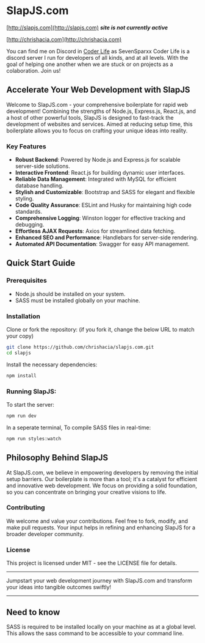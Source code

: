 # SlapJS.com
[http://slapjs.com](http://slapjs.com) ***site is not currently active***

[http://chrishacia.com](http://chrishacia.com)

You can find me on Discord in [Coder Life](https://discord.gg/btpqdGEHpq) as SevenSparxx
Coder Life is a discord server I run for developers of all kinds, and at all levels. With the goal of helping one another when we are stuck or on projects as a colaboration. Join us!

## Accelerate Your Web Development with SlapJS

Welcome to SlapJS.com - your comprehensive boilerplate for rapid web development! Combining the strengths of Node.js, Express.js, React.js, and a host of other powerful tools, SlapJS is designed to fast-track the development of websites and services. Aimed at reducing setup time, this boilerplate allows you to focus on crafting your unique ideas into reality.

### Key Features

- **Robust Backend**: Powered by Node.js and Express.js for scalable server-side solutions.
- **Interactive Frontend**: React.js for building dynamic user interfaces.
- **Reliable Data Management**: Integrated with MySQL for efficient database handling.
- **Stylish and Customizable**: Bootstrap and SASS for elegant and flexible styling.
- **Code Quality Assurance**: ESLint and Husky for maintaining high code standards.
- **Comprehensive Logging**: Winston logger for effective tracking and debugging.
- **Effortless AJAX Requests**: Axios for streamlined data fetching.
- **Enhanced SEO and Performance**: Handlebars for server-side rendering.
- **Automated API Documentation**: Swagger for easy API management.

## Quick Start Guide

### Prerequisites

- Node.js should be installed on your system.
- SASS must be installed globally on your machine.

### Installation

Clone or fork the repository:
(if you fork it, change the below URL to match your copy)

```bash
git clone https://github.com/chrishacia/slapjs.com.git
cd slapjs
```

Install the necessary dependencies:

```bash
npm install
```

### Running SlapJS:
To start the server:

```bash
npm run dev
```

In a seperate terminal, To compile SASS files in real-time:

```bash
npm run styles:watch
```

## Philosophy Behind SlapJS
At SlapJS.com, we believe in empowering developers by removing the initial setup barriers. Our boilerplate is more than a tool; it's a catalyst for efficient and innovative web development. We focus on providing a solid foundation, so you can concentrate on bringing your creative visions to life.

### Contributing
We welcome and value your contributions. Feel free to fork, modify, and make pull requests. Your input helps in refining and enhancing SlapJS for a broader developer community.

### License
This project is licensed under MIT - see the LICENSE file for details.

---

Jumpstart your web development journey with SlapJS.com and transform your ideas into tangible outcomes swiftly!

---

## Need to know
SASS is required to be installed locally on your machine as at a global level. This allows the sass command to be accessible to your command line.
